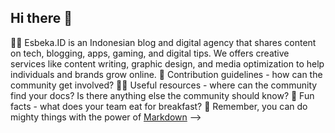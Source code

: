 ## Hi there 👋

🙋‍♀️ Esbeka.ID is an Indonesian blog and digital agency that shares content on tech, blogging, apps, gaming, and digital tips. We offers creative services like content writing, graphic design, and media optimization to help individuals and brands grow online.
🌈 Contribution guidelines - how can the community get involved?
👩‍💻 Useful resources - where can the community find your docs? Is there anything else the community should know?
🍿 Fun facts - what does your team eat for breakfast?
🧙 Remember, you can do mighty things with the power of [Markdown](https://docs.github.com/github/writing-on-github/getting-started-with-writing-and-formatting-on-github/basic-writing-and-formatting-syntax)
-->
